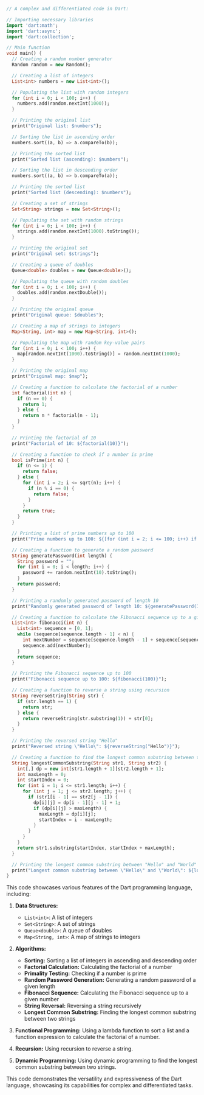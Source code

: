 ```dart
// A complex and differentiated code in Dart:

// Importing necessary libraries
import 'dart:math';
import 'dart:async';
import 'dart:collection';

// Main function
void main() {
  // Creating a random number generator
  Random random = new Random();

  // Creating a list of integers
  List<int> numbers = new List<int>();

  // Populating the list with random integers
  for (int i = 0; i < 100; i++) {
    numbers.add(random.nextInt(1000));
  }

  // Printing the original list
  print("Original list: $numbers");

  // Sorting the list in ascending order
  numbers.sort((a, b) => a.compareTo(b));

  // Printing the sorted list
  print("Sorted list (ascending): $numbers");

  // Sorting the list in descending order
  numbers.sort((a, b) => b.compareTo(a));

  // Printing the sorted list
  print("Sorted list (descending): $numbers");

  // Creating a set of strings
  Set<String> strings = new Set<String>();

  // Populating the set with random strings
  for (int i = 0; i < 100; i++) {
    strings.add(random.nextInt(1000).toString());
  }

  // Printing the original set
  print("Original set: $strings");

  // Creating a queue of doubles
  Queue<double> doubles = new Queue<double>();

  // Populating the queue with random doubles
  for (int i = 0; i < 100; i++) {
    doubles.add(random.nextDouble());
  }

  // Printing the original queue
  print("Original queue: $doubles");

  // Creating a map of strings to integers
  Map<String, int> map = new Map<String, int>();

  // Populating the map with random key-value pairs
  for (int i = 0; i < 100; i++) {
    map[random.nextInt(1000).toString()] = random.nextInt(1000);
  }

  // Printing the original map
  print("Original map: $map");

  // Creating a function to calculate the factorial of a number
  int factorial(int n) {
    if (n == 0) {
      return 1;
    } else {
      return n * factorial(n - 1);
    }
  }

  // Printing the factorial of 10
  print("Factorial of 10: ${factorial(10)}");

  // Creating a function to check if a number is prime
  bool isPrime(int n) {
    if (n <= 1) {
      return false;
    } else {
      for (int i = 2; i <= sqrt(n); i++) {
        if (n % i == 0) {
          return false;
        }
      }
      return true;
    }
  }

  // Printing a list of prime numbers up to 100
  print("Prime numbers up to 100: ${[for (int i = 2; i <= 100; i++) if (isPrime(i)) i]}");

  // Creating a function to generate a random password
  String generatePassword(int length) {
    String password = "";
    for (int i = 0; i < length; i++) {
      password += random.nextInt(10).toString();
    }
    return password;
  }

  // Printing a randomly generated password of length 10
  print("Randomly generated password of length 10: ${generatePassword(10)}");

  // Creating a function to calculate the Fibonacci sequence up to a given number
  List<int> fibonacci(int n) {
    List<int> sequence = [0, 1];
    while (sequence[sequence.length - 1] < n) {
      int nextNumber = sequence[sequence.length - 1] + sequence[sequence.length - 2];
      sequence.add(nextNumber);
    }
    return sequence;
  }

  // Printing the Fibonacci sequence up to 100
  print("Fibonacci sequence up to 100: ${fibonacci(100)}");

  // Creating a function to reverse a string using recursion
  String reverseString(String str) {
    if (str.length == 1) {
      return str;
    } else {
      return reverseString(str.substring(1)) + str[0];
    }
  }

  // Printing the reversed string "Hello"
  print("Reversed string \"Hello\": ${reverseString("Hello")}");

  // Creating a function to find the longest common substring between two strings
  String longestCommonSubstring(String str1, String str2) {
    int[,] dp = new int[str1.length + 1][str2.length + 1];
    int maxLength = 0;
    int startIndex = 0;
    for (int i = 1; i <= str1.length; i++) {
      for (int j = 1; j <= str2.length; j++) {
        if (str1[i - 1] == str2[j - 1]) {
          dp[i][j] = dp[i - 1][j - 1] + 1;
          if (dp[i][j] > maxLength) {
            maxLength = dp[i][j];
            startIndex = i - maxLength;
          }
        }
      }
    }
    return str1.substring(startIndex, startIndex + maxLength);
  }

  // Printing the longest common substring between "Hello" and "World"
  print("Longest common substring between \"Hello\" and \"World\": ${longestCommonSubstring("Hello", "World")}");
}
```

This code showcases various features of the Dart programming language, including:

1. **Data Structures:**
   - `List<int>`: A list of integers
   - `Set<String>`: A set of strings
   - `Queue<double>`: A queue of doubles
   - `Map<String, int>`: A map of strings to integers

2. **Algorithms:**
   - **Sorting:** Sorting a list of integers in ascending and descending order
   - **Factorial Calculation:** Calculating the factorial of a number
   - **Primality Testing:** Checking if a number is prime
   - **Random Password Generation:** Generating a random password of a given length
   - **Fibonacci Sequence:** Calculating the Fibonacci sequence up to a given number
   - **String Reversal:** Reversing a string recursively
   - **Longest Common Substring:** Finding the longest common substring between two strings

3. **Functional Programming:** Using a lambda function to sort a list and a function expression to calculate the factorial of a number.

4. **Recursion:** Using recursion to reverse a string.

5. **Dynamic Programming:** Using dynamic programming to find the longest common substring between two strings.

This code demonstrates the versatility and expressiveness of the Dart language, showcasing its capabilities for complex and differentiated tasks.